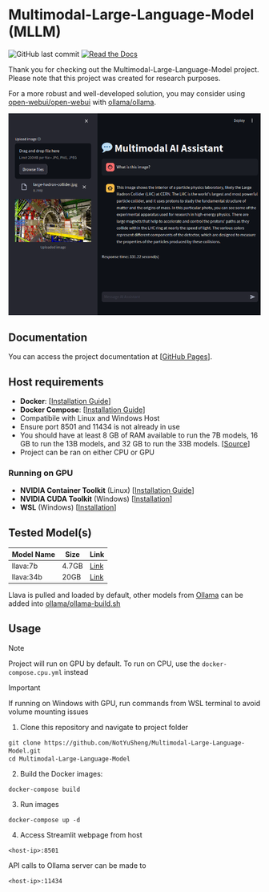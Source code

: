 # Multimodal-Large-Language-Model (MLLM)

<!-- ![GitHub repo size](https://img.shields.io/github/repo-size/NotYuSheng/Multimodal-Large-Language-Model) -->
![GitHub last commit](https://img.shields.io/github/last-commit/NotYuSheng/Multimodal-Large-Language-Model?color=red)
	[![Read the Docs](https://img.shields.io/badge/Read%20the%20Docs-8CA1AF?logo=readthedocs&logoColor=fff)](https://notyusheng.github.io/Multimodal-Large-Language-Model/index.html)


Thank you for checking out the Multimodal-Large-Language-Model project. Please note that this project was created for research purposes.

For a more robust and well-developed solution, you may consider using [open-webui/open-webui](https://github.com/open-webui/open-webui) with [ollama/ollama](https://github.com/ollama/ollama).

<!-- [[🤗Space DEMO](https://huggingface.co/spaces/NotYuSheng/MMLLM)] -->

<div align="center">
  <img src="sample-img/LHC-DEMO.png" alt="Demo image" />
</div>

## Documentation
You can access the project documentation at [[GitHub Pages](https://notyusheng.github.io/Multimodal-Large-Language-Model/)].

## Host requirements
- **Docker**: [[Installation Guide](https://docs.docker.com/engine/install/)]
- **Docker Compose**: [[Installation Guide](https://docs.docker.com/compose/install/)]
- Compatibile with Linux and Windows Host
- Ensure port 8501 and 11434 is not already in use
- You should have at least 8 GB of RAM available to run the 7B models, 16 GB to run the 13B models, and 32 GB to run the 33B models. [[Source](https://github.com/ollama/ollama)]
- Project can be ran on either CPU or GPU

### Running on GPU
- **NVIDIA Container Toolkit** (Linux) [[Installation Guide](https://docs.nvidia.com/datacenter/cloud-native/container-toolkit/latest/install-guide.html)]
- **NVIDIA CUDA Toolkit** (Windows) [[Installation](https://developer.nvidia.com/cuda-downloads)]
- **WSL** (Windows) [[Installation](https://docs.docker.com/desktop/gpu/)]

## Tested Model(s)
| Model Name | Size | Link |
| --- | --- | --- |
| llava:7b | 4.7GB | [Link](https://www.ollama.com/library/llava:7b) |
| llava:34b | 20GB | [Link](https://www.ollama.com/library/llava:34b) |

Llava is pulled and loaded by default, other models from [Ollama](https://www.ollama.com/library) can be added into [ollama/ollama-build.sh](ollama/ollama-build.sh)

## Usage
> [!NOTE] 
Project will run on GPU by default. To run on CPU, use the `docker-compose.cpu.yml` instead

> [!IMPORTANT]  
> If running on Windows with GPU, run commands from WSL terminal to avoid volume mounting issues

1.  Clone this repository and navigate to project folder
```
git clone https://github.com/NotYuSheng/Multimodal-Large-Language-Model.git
cd Multimodal-Large-Language-Model
```

2.  Build the Docker images:
```
docker-compose build
```

3.  Run images
```
docker-compose up -d
```

4.  Access Streamlit webpage from host
```
<host-ip>:8501
```

API calls to Ollama server can be made to
```
<host-ip>:11434
```
